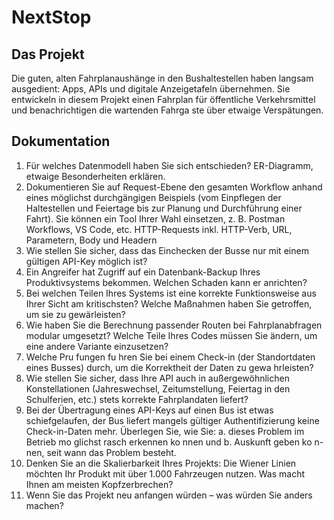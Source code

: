 # NextStop

## Das Projekt

Die guten, alten Fahrplanaushänge in den Bushaltestellen haben langsam ausgedient: Apps, APIs und digitale Anzeigetafeln übernehmen. Sie entwickeln in diesem Projekt einen Fahrplan für öffentliche Verkehrsmittel und benachrichtigen die wartenden Fahrga ste über etwaige Verspätungen.

## Dokumentation

1. Für welches Datenmodell haben Sie sich entschieden? ER-Diagramm, etwaige Besonderheiten erklären.
2. Dokumentieren Sie auf Request-Ebene den gesamten Workflow anhand eines möglichst durchgängigen Beispiels (vom Einpflegen der Haltestellen und Feiertage bis zur Planung und Durchführung einer Fahrt). Sie können ein Tool Ihrer Wahl einsetzen, z. B. Postman Workflows, VS Code, etc. HTTP-Requests inkl. HTTP-Verb, URL, Parametern, Body und Headern
3. Wie stellen Sie sicher, dass das Einchecken der Busse nur mit einem gültigen API-Key möglich ist?
4. Ein Angreifer hat Zugriff auf ein Datenbank-Backup Ihres Produktivsystems bekommen. Welchen Schaden kann er anrichten?
5. Bei welchen Teilen Ihres Systems ist eine korrekte Funktionsweise aus Ihrer Sicht am kritischsten? Welche Maßnahmen haben Sie getroffen, um sie zu gewärleisten?
6. Wie haben Sie die Berechnung passender Routen bei Fahrplanabfragen modular umgesetzt? Welche Teile Ihres Codes müssen Sie ändern, um eine andere Variante einzusetzen?
7. Welche Pru fungen fu hren Sie bei einem Check-in (der Standortdaten eines Busses) durch, um die Korrektheit der Daten zu gewa hrleisten?
8. Wie stellen Sie sicher, dass Ihre API auch in außergewöhnlichen Konstellationen (Jahreswechsel, Zeitumstellung, Feiertag in den Schulferien, etc.) stets korrekte Fahrplandaten liefert?
9. Bei der Übertragung eines API-Keys auf einen Bus ist etwas schiefgelaufen, der Bus liefert mangels gültiger Authentifizierung keine Check-in-Daten mehr. Überlegen Sie, wie Sie:
        a. dieses Problem im Betrieb mo glichst rasch erkennen ko nnen und
        b. Auskunft geben ko n-nen, seit wann das Problem besteht.
10. Denken Sie an die Skalierbarkeit Ihres Projekts: Die Wiener Linien möchten Ihr Produkt mit über 1.000 Fahrzeugen nutzen. Was macht Ihnen am meisten Kopfzerbrechen?
11. Wenn Sie das Projekt neu anfangen würden – was würden Sie anders machen?

